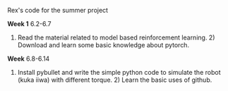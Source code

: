 Rex's code for the summer project

**Week 1** 6.2-6.7
1) Read the material related to model based reinforcement learning. 2) Download and learn some basic knowledge about pytorch.

**Week** 6.8-6.14
1) Install pybullet and write the simple python code to simulate the robot (kuka iiwa) with different torque.  2) Learn the basic uses of github.
